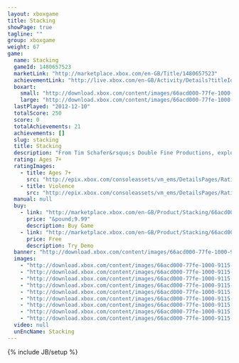 ```yaml
---
layout: xboxgame
title: Stacking
showPage: true
tagline: ""
group: xboxgame
weight: 67
game: 
  name: Stacking
  gameId: 1480657523
  marketLink: "http://marketplace.xbox.com/en-GB/Title/1480657523"
  achievementLink: "http://live.xbox.com/en-GB/Activity/Details?titleId=1480657523"
  boxart: 
    small: "http://download.xbox.com/content/images/66acd000-77fe-1000-9115-d80258410a73/1033/boxartsm.jpg"
    large: "http://download.xbox.com/content/images/66acd000-77fe-1000-9115-d80258410a73/1033/boxartlg.jpg"
  lastPlayed: "2012-12-10"
  totalScore: 250
  score: 0
  totalAchievements: 21
  achievements: []
  slug: stacking
  title: Stacking
  description: "From Tim Schafer&rsquo;s Double Fine Productions, explore a vintage world inhabited by living Russian stacking dolls as you jump into more than 100 unique dolls and use their special abilities to solve a wide variety of puzzles &amp; challenges. Play as Charlie Blackmore, the world&rsquo;s tiniest Russian stacking doll,&nbsp; and embark on an adventure to rescue Charlie&rsquo;s family from the nefarious industrialist known only as the &ldquo;Baron.&rdquo; This imaginative 3rd person puzzle adventure game will take you on a journey from a bustling Royal Train Station to a high-flying Zeppelin as you collect unique dolls and matched stacking sets to display in Charlie&rsquo;s secret hideout, where you chronicle your adventures."
  rating: Ages 7+
  ratingImages: 
    - title: Ages 7+
      src: "http://epix.xbox.com/consoleassets/vm_ems/DetailsPages/RatingSystemID/14/default/Values/14002.png"
    - title: Violence
      src: "http://epix.xbox.com/consoleassets/vm_ems/DetailsPages/RatingSystemID/14/default/Descriptors/14005.png"
  manual: null
  buy: 
    - link: "http://marketplace.xbox.com/en-GB/Product/Stacking/66acd000-77fe-1000-9115-d80258410a73?purchase=1&amp;DownloadType=Game"
      price: "&pound;9.99"
      description: Buy Game
    - link: "http://marketplace.xbox.com/en-GB/Product/Stacking/66acd000-77fe-1000-9115-d80258410a73?purchase=1&amp;DownloadType=GameDemo"
      price: Free
      description: Try Demo
  banner: "http://download.xbox.com/content/images/66acd000-77fe-1000-9115-d80258410a73/1033/banner.png"
  images: 
    - "http://download.xbox.com/content/images/66acd000-77fe-1000-9115-d80258410a73/1033/screenlg1.jpg"
    - "http://download.xbox.com/content/images/66acd000-77fe-1000-9115-d80258410a73/1033/screenlg2.jpg"
    - "http://download.xbox.com/content/images/66acd000-77fe-1000-9115-d80258410a73/1033/screenlg3.jpg"
    - "http://download.xbox.com/content/images/66acd000-77fe-1000-9115-d80258410a73/1033/screenlg4.jpg"
    - "http://download.xbox.com/content/images/66acd000-77fe-1000-9115-d80258410a73/1033/screenlg5.jpg"
    - "http://download.xbox.com/content/images/66acd000-77fe-1000-9115-d80258410a73/1033/screenlg6.jpg"
    - "http://download.xbox.com/content/images/66acd000-77fe-1000-9115-d80258410a73/1033/screenlg7.jpg"
    - "http://download.xbox.com/content/images/66acd000-77fe-1000-9115-d80258410a73/1033/screenlg8.jpg"
    - "http://download.xbox.com/content/images/66acd000-77fe-1000-9115-d80258410a73/1033/screenlg9.jpg"
  video: null
  unEncName: Stacking
---
```

{% include JB/setup %}